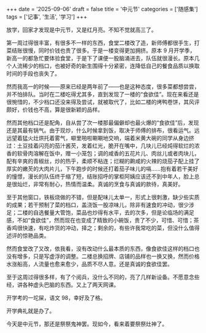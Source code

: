 +++
date = '2025-09-06'
draft = false
title = '中元节'
categories = ['随感集']
tags = ['记事', '生活', '学习']
+++

放学，回家才发现是中元节，又是红月亮。不知不觉就高三了。

第一周过得很丰富，有很多不一样的东西，食堂二楼改了造，新师傅都很手生，打菜结账很慢，同时价钱也贵了很多。于是一楼变得更加拥挤。原本 9 月开学季，新高一的都急忙要体验食堂，于是下了课便一股脑涌进去，队伍就很漫长。原本几个人流稀少的档口，也被好奇的新生围得十分紧密，连降低自己的餐食品质以换取时间的手段也丧失了。

然而我高一的时候——原来已经是两年前了——也是这种态度，很多菜都想尝尝，并不怕排队。当时在二楼吃得尤其多，直到发现了一楼的“食欲佳”。现在来看还是很惋惜的，不少档口还没来得及尝试，就被取代了，比如二楼的烤鸭卷饼，其风评颇好，价钱也不高，算是很新颖的品样。

然而其他档口还是配角，自从尝了次一楼那最偏僻却也最火爆的“食欲佳”后，发现还是其最有锅气。由于现炒，什么时候拿到饭，取决于师傅的排布，很看运气。远远望着猛火灶烘托着雾气，噼里啪啦唰唰地交响，端着米黄大碗的同学从身边挤过：土豆挂着闪亮的茄汁酱芡，发着红光，脆开在嘴中，几块儿已经炖得软烂的浓香的软骨肉溶解在饭中，赠一小笼包；调的咸香的五花片儿、肉丝儿或者肉块儿，配有辛爽的青椒丝，炒的热乎，柔顺不粘连；烂糊的齁咸的火辣的烧茄子配上挂了厚实的嫩芡的大肉片儿，下午跑步的时候还打着茄子味儿的嗝……抱有着若干美好的憧憬，漫长的队伍终于缩了短，结账招呼的掌柜阿姨应该还不到中年人，脸上总是很灿烂，非常有耐心，热情而温柔。真诚的烹食与真诚的款待，真美好。

至于其他窗口，铁板烧做的不错，但是配味儿太单一，形式上很刺激，缺少些实质的成果；若干预制了菜的档口，盖浇饭一股凉味儿，除非有速食的冲动，很少涉足；二楼的自选餐量大管饱，菜品也炒得有水平，去的次多，但是论临场的满足感，不如“食欲佳”，然而现在也变成了精致的小碗饭，贵了不少，可惜、可惜；茶香鸡很快速，有吃炸货的冲动，择之；剩余的，有些许我常吃的菜，但没什么值得述评的惊艳品类。

然而食堂改了又改，依我看，没有改动什么最本质的东西，像食欲佳这样的档口也没有增多，只是写虚浮的调整。二楼总换招牌、店铺的品样也一换又换，然而价格水涨船高，人流量也愈来愈少，品质不尽人意。还是真诚的食欲佳罢。

至于这周过得很多样，有了个阅兵，没什么不同的，亮了几样新设备。不愿意念些经，讲各种虚头巴脑的东西。又上了两天网课。

开学考的一坨屎，语文 98，幸好及了格。

开学典礼就是办了。

今天是中元节，那还是祭祭鬼神罢。现如今，看来着要祭祭灶神了。
